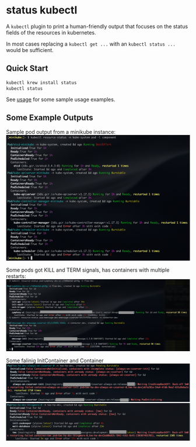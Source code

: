# status kubectl

A `kubectl` plugin to print a human-friendly output that focuses on
the status fields of the resources in kubernetes.

In most cases replacing a `kubectl get ...` with an `kubectl status ...`
would be sufficient.

## Quick Start

```
kubectl krew install status
kubectl status
```

See [usage](doc/USAGE.md) for some sample usage examples.

## Some Example Outputs

Sample pod output from a minikube instance:
![Minikube components](doc/minikube-components.png)

Some pods got KILL and TERM signals, has containers with multiple restarts:
![Restarts with Signals](doc/init-signal-restart.png)

Some falinig InitContainer and Container
![Failing InitContainer](doc/failing-init-container.png)
![Failing Container](doc/failing-container.png)

